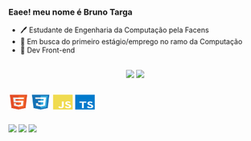 ### Eaee! meu nome é Bruno Targa 

</div>

- 🖊 Estudante de Engenharia da Computação pela Facens
- 🔭 Em busca do primeiro estágio/emprego no ramo da Computação
- 📘 Dev Front-end

<div style="display: inline_block"><br>

<div align="center">
  <a href="http://www.github.com/targax"><img width="45%" src="https://github-readme-stats.vercel.app/api?username=targax&hide=&count_private=true&bg_color=0D1117&theme=react&hide_border=true&show_icons=true"/></a>
  <a href="http://www.github.com/targax"><img width="45" src="https://github-readme-stats.vercel.app/api/top-langs/?username=targax&langs_count=10&count_private=true&layout=compact&theme=react&hide_border=true&bg_color=0D1117"/></a>
</div>

## 
 
<div>
  <img align="center" alt="Targa-HTML" height="30" width="40" src="https://raw.githubusercontent.com/devicons/devicon/master/icons/html5/html5-original.svg">
  <img align="center" alt="Targa-CSS" height="30" width="40" src="https://raw.githubusercontent.com/devicons/devicon/master/icons/css3/css3-original.svg">
  <img align="center" alt="Targa-Js" height="30" width="40" src="https://raw.githubusercontent.com/devicons/devicon/master/icons/javascript/javascript-plain.svg">
  <img align="center" alt="Targa-Ts" height="30" width="40" src="https://raw.githubusercontent.com/devicons/devicon/master/icons/typescript/typescript-plain.svg">
</div>

##

<div>  
  <a href="https://instagram.com/targax_" target="_blank"><img src="https://img.shields.io/badge/-Instagram-%23E4405F?style=for-the-badge&logo=instagram&logoColor=white" target="_blank"></a>
  <a href = "mailto:brunotarga08@gmail.com"><img src="https://img.shields.io/badge/-Gmail-%23333?style=for-the-badge&logo=gmail&logoColor=white" target="_blank"></a>
  <a href = "https://www.linkedin.com/in/bruno-targa-software-developer/"><img src="https://img.shields.io/badge/LinkedIn-0077B5?style=for-the-badge&logo=linkedin&logoColor=white" target="_blank"></a>
</div>
